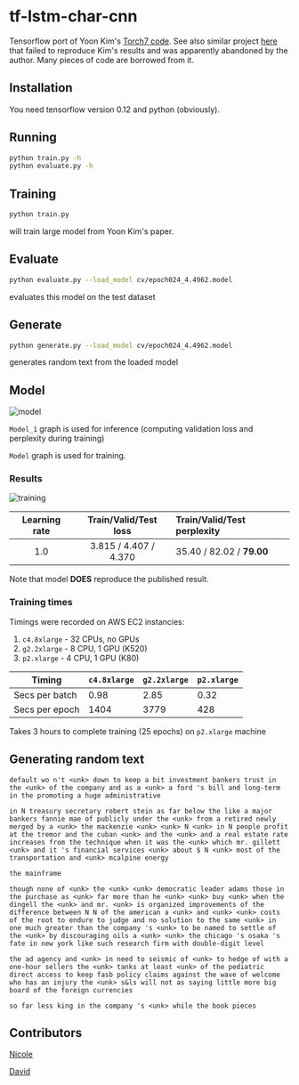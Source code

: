 # tf-lstm-char-cnn

Tensorflow port of Yoon Kim's [Torch7 code](https://github.com/yoonkim/lstm-char-cnn). See also similar project [here](https://github.com/carpedm20/lstm-char-cnn-tensorflow) that failed to reproduce Kim's results and was apparently abandoned by the author. Many pieces of code are borrowed from it.

## Installation
You need tensorflow version 0.12 and python (obviously).

## Running

```sh
python train.py -h
python evaluate.py -h
```

## Training

```sh
python train.py
```
will train large model from Yoon Kim's paper.

## Evaluate

```sh
python evaluate.py --load_model cv/epoch024_4.4962.model
```
evaluates this model on the test dataset

## Generate

```sh
python generate.py --load_model cv/epoch024_4.4962.model
```
generates random text from the loaded model

## Model

![model](https://cloud.githubusercontent.com/assets/14280777/17991383/13990c56-6b0c-11e6-8a9f-f4de07a6984f.png)

`Model_1` graph is used for inference (computing validation loss and perplexity during training)

`Model` graph is used for training.

### Results

![training](https://cloud.githubusercontent.com/assets/14280777/20392288/24afe002-aca5-11e6-8729-edc3e4dccc55.png)

| Learning rate  |  Train/Valid/Test loss  |  Train/Valid/Test perplexity  |
|:--------------:|:-----------------------:|:------------------------------|
| 1.0            | 3.815 / 4.407 / 4.370   | 35.40 / 82.02 / **79.00**        |

Note that model **DOES** reproduce the published result.

### Training times

Timings were recorded on AWS EC2 instancies:

1. `c4.8xlarge` - 32 CPUs, no GPUs
2. `g2.2xlarge` - 8 CPU, 1 GPU (K520)
3. `p2.xlarge`  - 4 CPU, 1 GPU (K80)

|   Timing        | `c4.8xlarge` | `g2.2xlarge` | `p2.xlarge` |
|-----------------|--------------|--------------|-------------|
| Secs per batch  | 0.98         | 2.85         | 0.32        |
| Secs per epoch  | 1404         | 3779         | 428         |

Takes 3 hours to complete training (25 epochs) on `p2.xlarge` machine

## Generating random text
```
default wo n't <unk> down to keep a bit investment bankers trust in the <unk> of the company and as a <unk> a ford 's bill and long-term in the promoting a huge administrative 

in N treasury secretary robert stein as far below the like a major bankers fannie mae of publicly under the <unk> from a retired newly merged by a <unk> the mackenzie <unk> <unk> N <unk> in N people profit at the tremor and the cuban <unk> and the <unk> and a real estate rate increases from the technique when it was the <unk> which mr. gillett <unk> and it 's financial services <unk> about $ N <unk> most of the transportation and <unk> mcalpine energy 

the mainframe 

though none of <unk> the <unk> <unk> democratic leader adams those in the purchase as <unk> far more than he <unk> <unk> buy <unk> when the dingell the <unk> and mr. <unk> is organized improvements of the difference between N N of the american a <unk> and <unk> <unk> costs of the root to endure to judge and no solution to the same <unk> in one much greater than the company 's <unk> to be named to settle of the <unk> by discouraging oils a <unk> <unk> the chicago 's osaka 's fate in new york like such research firm with double-digit level 

the ad agency and <unk> in need to seismic of <unk> to hedge of with a one-hour sellers the <unk> tanks at least <unk> of the pediatric direct access to keep fasb policy claims against the wave of welcome who has an injury the <unk> s&ls will not as saying little more big board of the foreign currencies 

so far less king in the company 's <unk> while the book pieces
```

## Contributors

[Nicole](https://github.com/hejunqing)

[David](https://github.com/pythonner)
